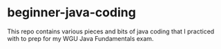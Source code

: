 # beginner-java-coding
This repo contains various pieces and bits of java coding that I practiced with to prep for my WGU Java Fundamentals exam.
